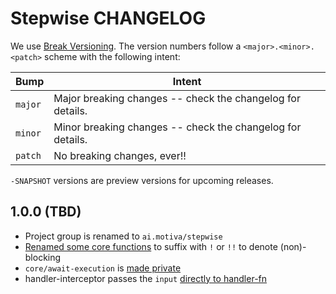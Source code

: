 # Stepwise CHANGELOG

We use [Break Versioning][breakver]. The version numbers follow a `<major>.<minor>.<patch>` scheme with the following intent:

| Bump    | Intent                                                     |
| ------- | ---------------------------------------------------------- |
| `major` | Major breaking changes -- check the changelog for details. |
| `minor` | Minor breaking changes -- check the changelog for details. |
| `patch` | No breaking changes, ever!!                                |

`-SNAPSHOT` versions are preview versions for upcoming releases.

[breakver]: https://github.com/ptaoussanis/encore/blob/master/BREAK-VERSIONING.md

## 1.0.0 (TBD)

* Project group is renamed to `ai.motiva/stepwise`
* [Renamed some core functions](https://github.com/Motiva-AI/stepwise/commit/b81abbd6e09ca2351a502363d557a5a75d713242) to suffix with `!` or `!!` to denote (non)-blocking
* `core/await-execution` is [made private](https://github.com/Motiva-AI/stepwise/commit/f718f2250e1c7799310e5509fe8d2894026abb86)
* handler-interceptor passes the `input` [directly to handler-fn](https://github.com/Motiva-AI/stepwise/commit/1f92b0c6799d5db79eed69b6bc7d26df3ba96e77)

